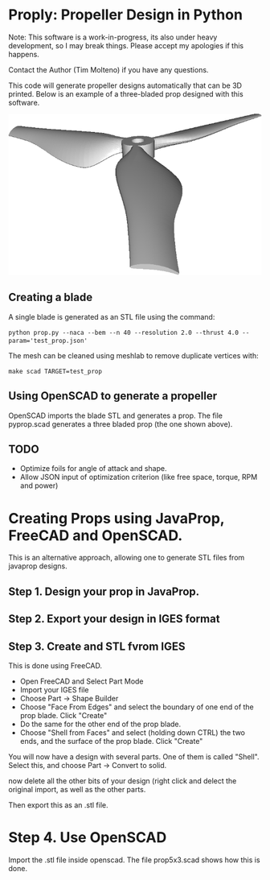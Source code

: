 # Proply: Propeller Design in Python

Note: This software is a work-in-progress, its also under heavy development, so I may break things. Please accept my apologies if this happens.

Contact the Author (Tim Molteno) if you have any questions.

This code will generate propeller designs automatically that can be 3D printed. Below is an example of a three-bladed prop designed with this software.

![alt text][prop5x3]

## Creating a blade

A single blade is generated as an STL file using the command:

    python prop.py --naca --bem --n 40 --resolution 2.0 --thrust 4.0 --param='test_prop.json'

The mesh can be cleaned using meshlab to remove duplicate vertices with:

    make scad TARGET=test_prop

##  Using OpenSCAD to generate a propeller

OpenSCAD imports the blade STL and generates a prop. The file pyprop.scad generates a three bladed prop (the one shown above).


## TODO

* Optimize foils for angle of attack and shape.
* Allow JSON input of optimization criterion (like free space, torque, RPM and power)

# Creating Props using JavaProp, FreeCAD and OpenSCAD.

This is an alternative approach, allowing one to generate STL files from javaprop designs.

## Step 1. Design your prop in JavaProp.

## Step 2. Export your design in IGES format

## Step 3. Create and STL fvrom IGES

This is done using FreeCAD.

* Open FreeCAD and Select Part Mode
* Import your IGES file
* Choose Part -> Shape Builder
* Choose "Face From Edges" and select the boundary of one end of the prop blade. Click "Create"
* Do the same for the other end of the prop blade.
* Choose "Shell from Faces" and select (holding down CTRL) the two ends, and the surface of the prop blade. Click "Create"

You will now have a design with several parts. One of them is called "Shell". Select this, and choose Part -> Convert to solid.

now delete all the other bits of your design (right click and delect the original import, as well as the other parts.

Then export this as an .stl file.


# Step 4. Use OpenSCAD

Import the .stl file inside openscad. The file prop5x3.scad shows how this is done.


[prop5x3]: https://github.com/tmolteno/3d/blob/master/prop/images/prop5x3.png "Three Bladed Prop"
